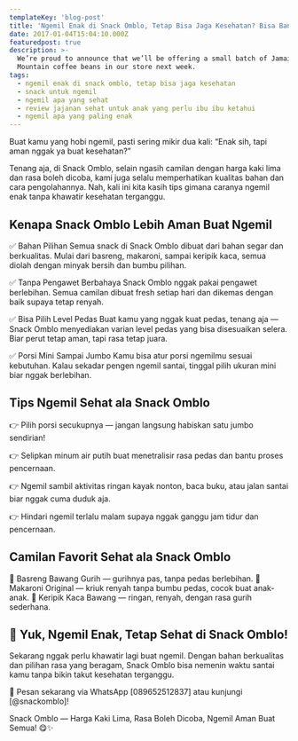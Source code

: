 ```yaml
---
templateKey: 'blog-post'
title: 'Ngemil Enak di Snack Omblo, Tetap Bisa Jaga Kesehatan? Bisa Banget!'
date: 2017-01-04T15:04:10.000Z
featuredpost: true
description: >-
  We’re proud to announce that we’ll be offering a small batch of Jamaica Blue
  Mountain coffee beans in our store next week.
tags:
  - ngemil enak di snack omblo, tetap bisa jaga kesehatan
  - snack untuk ngemil
  - ngemil apa yang sehat
  - review jajanan sehat untuk anak yang perlu ibu ibu ketahui
  - ngemil apa yang paling enak
---
```


Buat kamu yang hobi ngemil, pasti sering mikir dua kali:
“Enak sih, tapi aman nggak ya buat kesehatan?”

Tenang aja, di Snack Omblo, selain ngasih camilan dengan harga kaki lima dan rasa boleh dicoba, kami juga selalu memperhatikan kualitas bahan dan cara pengolahannya. Nah, kali ini kita kasih tips gimana caranya ngemil enak tanpa khawatir kesehatan terganggu.

## Kenapa Snack Omblo Lebih Aman Buat Ngemil

✅ Bahan Pilihan
Semua snack di Snack Omblo dibuat dari bahan segar dan berkualitas. Mulai dari basreng, makaroni, sampai keripik kaca, semua diolah dengan minyak bersih dan bumbu pilihan.

✅ Tanpa Pengawet Berbahaya
Snack Omblo nggak pakai pengawet berlebihan. Semua camilan dibuat fresh setiap hari dan dikemas dengan baik supaya tetap renyah.

✅ Bisa Pilih Level Pedas
Buat kamu yang nggak kuat pedas, tenang aja — Snack Omblo menyediakan varian level pedas yang bisa disesuaikan selera. Biar perut tetap aman, tapi rasa tetap juara.

✅ Porsi Mini Sampai Jumbo
Kamu bisa atur porsi ngemilmu sesuai kebutuhan. Kalau sekadar pengen ngemil santai, tinggal pilih ukuran mini biar nggak berlebihan.


## Tips Ngemil Sehat ala Snack Omblo

👉 Pilih porsi secukupnya — jangan langsung habiskan satu jumbo sendirian!

👉 Selipkan minum air putih buat menetralisir rasa pedas dan bantu proses pencernaan.

👉 Ngemil sambil aktivitas ringan kayak nonton, baca buku, atau jalan santai biar nggak cuma duduk aja.

👉 Hindari ngemil terlalu malam supaya nggak ganggu jam tidur dan pencernaan.

## Camilan Favorit Sehat ala Snack Omblo
🥔 Basreng Bawang Gurih — gurihnya pas, tanpa pedas berlebihan.
🍝 Makaroni Original — kriuk renyah tanpa bumbu pedas, cocok buat anak-anak.
🥔 Keripik Kaca Bawang — ringan, renyah, dengan rasa gurih sederhana.

## 📣 Yuk, Ngemil Enak, Tetap Sehat di Snack Omblo!
Sekarang nggak perlu khawatir lagi buat ngemil. Dengan bahan berkualitas dan pilihan rasa yang beragam, Snack Omblo bisa nemenin waktu santai kamu tanpa bikin takut kesehatan terganggu.

📲 Pesan sekarang via WhatsApp [089652512837] atau kunjungi [@snackomblo]!

Snack Omblo — Harga Kaki Lima, Rasa Boleh Dicoba, Ngemil Aman Buat Semua! 😋✨